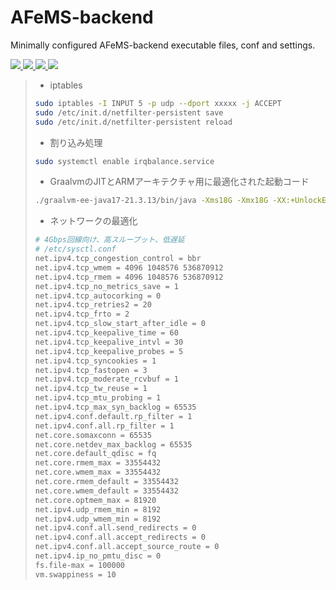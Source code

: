 # AFeMS-backend 
Minimally configured AFeMS-backend executable files, conf and settings.

<a href="#">
  <img src="https://cdn.jsdelivr.net/npm/@intergrav/devins-badges@3/assets/cozy/supported/fabric_vector.svg">
</a>
<a href="#">
  <img src="https://cdn.jsdelivr.net/npm/@intergrav/devins-badges@3.2.0/assets/cozy/unsupported/forge_vector.svg">
</a>
<a href="#">
  <img src="https://cdn.jsdelivr.net/npm/@intergrav/devins-badges@3.2.0/assets/cozy/unsupported/quilt_vector.svg">
</a>
<a href="#">
  <img src="https://cdn.jsdelivr.net/npm/@intergrav/devins-badges@3.2.0/assets/cozy/built-with/markdown_vector.svg">
</a> 

> - iptables
> ```bash
> sudo iptables -I INPUT 5 -p udp --dport xxxxx -j ACCEPT
> sudo /etc/init.d/netfilter-persistent save
> sudo /etc/init.d/netfilter-persistent reload
> ```
> - 割り込み処理
> ```bash
> sudo systemctl enable irqbalance.service
> ```
> - GraalvmのJITとARMアーキテクチャ用に最適化された起動コード
> ```bash
> ./graalvm-ee-java17-21.3.13/bin/java -Xms18G -Xmx18G -XX:+UnlockExperimentalVMOptions -XX:+UseJVMCICompiler -Dgraal.ProbabilisticProfiling=true -Dgraal.VectorizeSIMD=true -Dgraal.LoopExplosion=true -XX:+UseFastUnorderedTimeStamps -XX:MaxInlineLevel=25 -XX:+UnlockDiagnosticVMOptions -Dgraal.InfeasiblePathCorrelation=true -Dgraal.UsePriorityInlining=true -XX:+ProfileVM -XX:+BootstrapJVMCI -Dgraal.EnterpriseInlining=true  -XX:+UseCodeAging -XX:+AlwaysActAsServerClassMachine -XX:+AlwaysPreTouch -XX:+EnableJVMCIProduct -XX:+UseSIMDForMemoryOps -XX:+DisableExplicitGC -XX:AllocatePrefetchStyle=1 -Dgraal.OptDuplication=true -Dgraal.SpeculativeGuardMovement=true -Dgraal.Vectorization=true -XX:NmethodSweepActivity=1 -XX:ParallelGCThreads=4 -XX:ConcGCThreads=4 -XX:+UseCriticalJavaThreadPriority -Dgraal.GraalCompileOnly=* -XX:+TieredCompilation -XX:+EagerJVMCI -XX:+ProfileInterpreter -XX:+UseStringDeduplication -XX:CICompilerCount=4 -XX:+UseCompressedOops -XX:+UseTransparentHugePages -XX:+AggressiveOpts -XX:CompileThreshold=200 -XX:+OptimizeStringConcat -XX:InlineSmallCode=1 -XX:ReservedCodeCacheSize=2048M -XX:ProfiledCodeHeapSize=1024M -XX:NonProfiledCodeHeapSize=512M -XX:NonNMethodCodeHeapSize=512M -XX:-DontCompileHugeMethods -XX:+PerfDisableSharedMem -Dgraal.TuneInlinerExploration=1 -Dgraal.CompilerConfiguration=enterprise -XX:+UseG1GC -XX:+ParallelRefProcEnabled -XX:MaxGCPauseMillis=100 -XX:G1NewSizePercent=50 -XX:G1MaxNewSizePercent=60 -XX:G1HeapRegionSize=8M -XX:G1ReservePercent=20 -XX:G1HeapWastePercent=5 -XX:G1MixedGCCountTarget=4 -XX:InitiatingHeapOccupancyPercent=15 -XX:G1MixedGCLiveThresholdPercent=90 -XX:G1RSetUpdatingPauseTimePercent=5 -XX:SurvivorRatio=32 -XX:MaxTenuringThreshold=1 -Dusing.aikars.flags=https://mcflags.emc.gs -Daikars.new.flags=true -jar fabric-server-mc.1.20.1-loader.0.16.10-launcher.1.0.1.jar nogui
> ```
> 
> - ネットワークの最適化
> ```bash
> # 4Gbps回線向け、高スループット、低遅延
> # /etc/sysctl.conf
> net.ipv4.tcp_congestion_control = bbr
> net.ipv4.tcp_wmem = 4096 1048576 536870912
> net.ipv4.tcp_rmem = 4096 1048576 536870912
> net.ipv4.tcp_no_metrics_save = 1
> net.ipv4.tcp_autocorking = 0
> net.ipv4.tcp_retries2 = 20
> net.ipv4.tcp_frto = 2
> net.ipv4.tcp_slow_start_after_idle = 0
> net.ipv4.tcp_keepalive_time = 60
> net.ipv4.tcp_keepalive_intvl = 30
> net.ipv4.tcp_keepalive_probes = 5
> net.ipv4.tcp_syncookies = 1
> net.ipv4.tcp_fastopen = 3
> net.ipv4.tcp_moderate_rcvbuf = 1
> net.ipv4.tcp_tw_reuse = 1
> net.ipv4.tcp_mtu_probing = 1
> net.ipv4.tcp_max_syn_backlog = 65535
> net.ipv4.conf.default.rp_filter = 1
> net.ipv4.conf.all.rp_filter = 1
> net.core.somaxconn = 65535
> net.core.netdev_max_backlog = 65535
> net.core.default_qdisc = fq
> net.core.rmem_max = 33554432
> net.core.wmem_max = 33554432
> net.core.rmem_default = 33554432
> net.core.wmem_default = 33554432
> net.core.optmem_max = 81920
> net.ipv4.udp_rmem_min = 8192
> net.ipv4.udp_wmem_min = 8192
> net.ipv4.conf.all.send_redirects = 0
> net.ipv4.conf.all.accept_redirects = 0
> net.ipv4.conf.all.accept_source_route = 0
> net.ipv4.ip_no_pmtu_disc = 0
> fs.file-max = 100000
> vm.swappiness = 10
> ```
